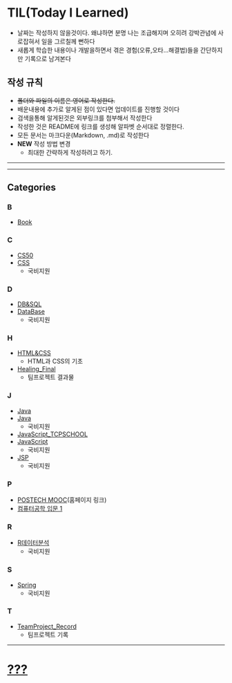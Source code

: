 # TIL(Today I Learned)

- 날짜는 작성하지 않을것이다. 왜냐하면 분명 나는 조급해지며 오히려 강박관념에 사로잡혀서 일을 그르칠께 뻔하다
- 새롭게 학습한 내용이나 개발을하면서 겪은 경험(오류,오타...해결법)들을 간단하지만 기록으로 남겨본다

## 작성 규칙

- ~~폴더와 파일의 이름은 영어로 작성한다.~~
- 배운내용에 추가로 알게된 점이 있다면 업데이트를 진행할 것이다
- 검색을통해 알게된것은 외부링크를 첨부해서 작성한다
- 작성한 것은 README에 링크를 생성해 알파벳 순서대로 정렬한다.
- 모든 문서는 마크다운(Markdown, .md)로 작성한다
- **NEW** 작성 방법 변경
  - 최대한 간략하게 작성하려고 하기.

---

---

## Categories

### B

- [Book](https://github.com/JaeHyun-Ban/TIL/tree/master/Book)

### C

- [CS50](<https://github.com/JaeHyun-Ban/TIL/tree/master/CS50(2019)>)
- [CSS](https://github.com/JaeHyun-Ban/TIL/tree/master/Gookbe/CSS)
  - 국비지원


### D

- [DB&SQL](https://github.com/JaeHyun-Ban/TIL/tree/master/DBSQL)
- [DataBase](https://github.com/JaeHyun-Ban/TIL/tree/master/Gookbe/database)
  - 국비지원



### H

- [HTML&CSS](https://github.com/JaeHyun-Ban/TIL/tree/master/HTML%26CSS)
  - HTML과 CSS의 기초
- [Healing_Final](https://github.com/JaeHyun-Ban/Healing_Final)
  - 팀프로젝트 결과물


### J

- [Java](https://github.com/JaeHyun-Ban/TIL/tree/master/Java)
- [Java](https://github.com/JaeHyun-Ban/TIL/tree/master/Gookbe/java)
  - 국비지원
- [JavaScript_TCPSCHOOL](https://github.com/JaeHyun-Ban/TIL/tree/master/TCP_JavaScript)
- [JavaScript](https://github.com/JaeHyun-Ban/TIL/tree/master/Gookbe/JS(%EC%9E%90%EB%B0%94%EC%8A%A4%ED%81%AC%EB%A6%BD%ED%8A%B8))
  - 국비지원
- [JSP](https://github.com/JaeHyun-Ban/TIL/tree/master/Gookbe/JSP)
  - 국비지원




### P

- [POSTECH MOOC](https://postech.smartlearn.io/)(홈페이지 링크)
- [컴퓨터공학 입문 1](https://github.com/JaeHyun-Ban/TIL/tree/master/POSTECH%20MOOC/CS_basic1)



### R
- [R데이터분석](https://github.com/JaeHyun-Ban/TIL/tree/master/Gookbe/R(%EB%8D%B0%EC%9D%B4%ED%84%B0%EB%B6%84%EC%84%9D))
  - 국비지원



### S
- [Spring](https://github.com/JaeHyun-Ban/TIL/tree/master/Gookbe/Spring)
  - 국비지원

### T
- [TeamProject_Record](https://github.com/JaeHyun-Ban/TeamProject_Record)
  -  팀프로젝트 기록

---

# [???](https://github.com/JaeHyun-Ban/TIL/blob/master/RandomPlace.md)
